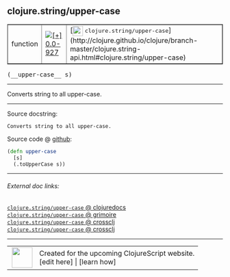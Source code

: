 ## clojure.string/upper-case



 <table border="1">
<tr>
<td>function</td>
<td><a href="https://github.com/cljsinfo/cljs-api-docs/tree/0.0-927"><img valign="middle" alt="[+] 0.0-927" title="Added in 0.0-927" src="https://img.shields.io/badge/+-0.0--927-lightgrey.svg"></a> </td>
<td>
[<img height="24px" valign="middle" src="http://i.imgur.com/1GjPKvB.png"> <samp>clojure.string/upper-case</samp>](http://clojure.github.io/clojure/branch-master/clojure.string-api.html#clojure.string/upper-case)
</td>
</tr>
</table>


 <samp>
(__upper-case__ s)<br>
</samp>

---

Converts string to all upper-case.

---




Source docstring:

```
Converts string to all upper-case.
```


Source code @ [github](https://github.com/clojure/clojurescript/blob/r2069/src/cljs/clojure/string.cljs#L53-L56):

```clj
(defn upper-case
  [s]
  (.toUpperCase s))
```

<!--
Repo - tag - source tree - lines:

 <pre>
clojurescript @ r2069
└── src
    └── cljs
        └── clojure
            └── <ins>[string.cljs:53-56](https://github.com/clojure/clojurescript/blob/r2069/src/cljs/clojure/string.cljs#L53-L56)</ins>
</pre>

-->

---



###### External doc links:

[`clojure.string/upper-case` @ clojuredocs](http://clojuredocs.org/clojure.string/upper-case)<br>
[`clojure.string/upper-case` @ grimoire](http://conj.io/store/v1/org.clojure/clojure/1.7.0-beta3/clj/clojure.string/upper-case/)<br>
[`clojure.string/upper-case` @ crossclj](http://crossclj.info/fun/clojure.string/upper-case.html)<br>
[`clojure.string/upper-case` @ crossclj](http://crossclj.info/fun/clojure.string.cljs/upper-case.html)<br>

---

 <table>
<tr><td>
<img valign="middle" align="right" width="48px" src="http://i.imgur.com/Hi20huC.png">
</td><td>
Created for the upcoming ClojureScript website.<br>
[edit here] | [learn how]
</td></tr></table>

[edit here]:https://github.com/cljsinfo/cljs-api-docs/blob/master/cljsdoc/clojure.string_upper-case.cljsdoc
[learn how]:https://github.com/cljsinfo/cljs-api-docs/wiki/cljsdoc-files

<!--

This information was too distracting to show to readers, but I'll leave it
commented here since it is helpful to:

- pretty-print the data used to generate this document
- and show how to retrieve that data



The API data for this symbol:

```clj
{:description "Converts string to all upper-case.",
 :ns "clojure.string",
 :name "upper-case",
 :signature ["[s]"],
 :history [["+" "0.0-927"]],
 :type "function",
 :full-name-encode "clojure.string_upper-case",
 :source {:code "(defn upper-case\n  [s]\n  (.toUpperCase s))",
          :title "Source code",
          :repo "clojurescript",
          :tag "r2069",
          :filename "src/cljs/clojure/string.cljs",
          :lines [53 56]},
 :full-name "clojure.string/upper-case",
 :clj-symbol "clojure.string/upper-case",
 :docstring "Converts string to all upper-case."}

```

Retrieve the API data for this symbol:

```clj
;; from Clojure REPL
(require '[clojure.edn :as edn])
(-> (slurp "https://raw.githubusercontent.com/cljsinfo/cljs-api-docs/catalog/cljs-api.edn")
    (edn/read-string)
    (get-in [:symbols "clojure.string/upper-case"]))
```

-->
